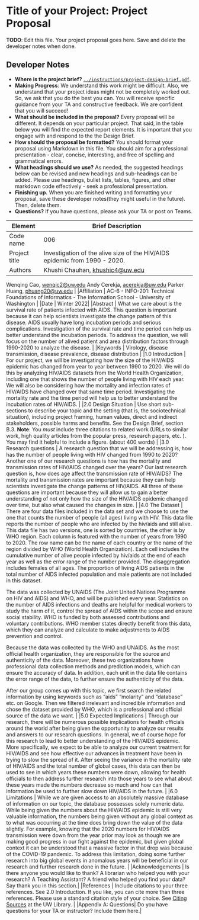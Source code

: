 # Title of your Project: Project Proposal

**TODO**: Edit this file. Your project proposal goes here. Save and delete the developer notes when done.

## Developer Notes

* **Where is the project brief?**  [`../instructions/project-design-brief.pdf`](../instructions/project-design-brief.pdf).
* **Making Progress**: We understand this work might be difficult. Also, we understand that your project ideas might not be completely worked out. So, we ask that you do the best you can. You will receive specific guidance from your TA and constructive feedback. We are confident that you will succeed!
* **What should be included in the proposal?** Every proposal will be different. It depends on your particular project.  That said, in the table below you will find the expected report elements.  It is important that you engage with and respond to the the Design Brief.
* **How should the proposal be formatted?** You should format your proposal using Markdown in this file. You should aim for a professional presentation - clear, concise, interesting, and free of spelling and grammatical errors.
* **What headings should we use?** As needed, the suggested headings below can be revised and new headings and sub-headings can be added. Please use headings, bullet lists, tables, figures, and other markdown code effectively - seek a professional presentation.
* **Finishing up.** When you are finished writing and formatting your proposal, save these developer notes(they might useful in the future). Then, delete them.
* **Questions?** If you have questions, please ask your TA or post on Teams.

|Element | Brief Description|
|---------------| --------------
|Code name | 006 |
|Project title| Investigation of the alive size of the HIV/AIDS epidemic from 1990 - 2020. |
|Authors | Khushi Chauhan, khushic4@uw.edu
Wenqing Cao, wenqic2@uw.edu
Andy Cerekja, acerekja@uw.edu
Parker Huang, phuang20@uw.edu |
|Affiliation |  AC-6 - INFO-201: Technical Foundations of Informatics - The Information School - University of Washington |
|Date | Winter 2022|
|Abstract | What we care about is the survival rate of patients infected with AIDS. This question is important because it can help scientists investigate the change pattern of this disease. AIDS usually have long incubation periods and serious complications. Investigation of the survival rate and time period can help us better understand the incubation periods. To address the question, we will focus on the number of alived patient and area distribution factors through 1990-2020 to analyze the disease. |
|Keywords | Virology, disease transmission, disease prevalence, disease distribution |
|1.0 Introduction | For our project, we will be investigating how the size of the HIV/AIDS epidemic has changed from year to year between 1990 to 2020. We will do this by analyzing HIV/AIDS datasets from the World Health Organization, including one that shows the number of people living with HIV each year. We will also be considering how the mortality and infection rates of HIV/AIDS have changed over that same time period. Investigating the mortality rate and the time period will help us to better understand the incubation rates of HIV/AIDS. |
|2.0 Design Situation | Use short sub-sections to describe your topic and the setting (that is, the sociotechnical situation), including project framing, human values, direct and indirect stakeholders, possible harms and benefits. See the Design Brief, section B.3. **Note**: You *must* include three citations to related work (URLs to similar work, high quality articles from the popular press, research papers, etc. ). You may find it helpful to include a figure.  (about 400 words) |
|3.0 Research questions | A research question that we will be addressing is, how has the number of people living with HIV changed from 1990 to 2020? Another one of our research questions is how has the mortality and transmission rates of HIV/AIDS changed over the years? Our last research question is, how does age affect the transmission rate of HIV/AIDS? The mortality and transmission rates are important because they can help scientists investigate the change patterns of HIV/AIDS. All three of these questions are important because they will allow us to gain a better understanding of not only how the size of the HIV/AIDS epidemic changed over time, but also what caused the changes in size. |
|4.0 The Dataset | There are four data files included in the data set and we choose to use the one that counts the number of people (all ages) living with HIV. This data file reports the number of people who are infected by the hiv/aids and still alive. This data file has two versions, one is sorted by countries, the other is by WHO region. Each column is featured with the number of years from 1990 to 2020. The row name can be the name of each country or the name of the region divided by WHO (World Health Organization).  Each cell includes the cumulative number of alive people infected by hiv/aids at the end of each year as well as the error range of the number provided. The disaggregation includes females of all ages. The proportion of living AIDS patients in the total number of AIDS infected population and male patients are not included in this dataset.

The data was collected by UNAIDS (The Joint United Nations Programme on HIV and AIDS) and WHO, and will be published every year. Statistics on the number of AIDS infections and deaths are helpful for medical workers to study the harm of it, control the spread of AIDS within the scope and ensure social stability. WHO is funded by both assessed contributions and voluntary contributions. WHO member states directly benefit from this data, which they can analyze and calculate to make adjustments to AIDS prevention and control.

Because the data was collected by the WHO and UNAIDS. As the most official health organization, they are responsible for the source and authenticity of the data. Moreover, these two organizations have professional data collection methods and prediction models, which can ensure the accuracy of data. In addition, each unit in the data file contains the error range of the data, to further ensure the authenticity of the data.

After our group comes up with this topic, we first search the related information by using keywords such as “aids” “molarity” and “database” etc. on Google. Then we filtered irrelevant and incredible information and chose the dataset provided by WHO, which is a professional and official source of the data we want. |
|5.0 Expected Implications | Through our research, there will be numerous possible implications for health officials around the world after being given the opportunity to analyze our results and answers to our research questions. In general, we of course hope for this research to lead to better understanding of the HIV/AIDS epidemic. More specifically, we expect to be able to analyze our current treatment for HIV/AIDS and see how effective our advances in treatment have been in trying to slow the spread of it. After seeing the variance in the mortality rate of HIV/AIDS and the total number of global cases, this data can then be used to see in which years these numbers were down, allowing for health officials to then address further research into those years to see what about these years made the numbers decrease so much and how can that information be used to further slow down HIV/AIDS in the future. |
|6.0 Limitations | While we are given access to an absolutely massive database of information on our topic, the database possesses solely numeric data. While being given the numbers about the HIV/AIDS epidemic is still very valuable information, the numbers being given without any global context as to what was occurring at the time does bring down the value of the data slightly. For example, knowing that the 2020 numbers for HIV/AIDS transmission were down from the year prior may look as though we are making good progress in our fight against the epidemic, but given global context it can be understood that a massive factor in that drop was because of the COVID-19 pandemic. To address this limitation, doing some further research into big global events in anomalous years will be beneficial in our research and further research done in the future. |
|Acknowledgements | Is there anyone you would like to thank? A librarian who helped you with your research? A Teaching Assistant? A friend who helped you find your data? Say thank you in this section.|
|References | Include citations to your three references. See 2.0 Introduction. If you like, you can cite more than three references.  Please use a standard citation style of your choice.  See [Citing Sources](https://guides.lib.uw.edu/research/citations) at the UW Library. |
|Appendix A: Questions| Do you have questions for your TA or instructor?  Include them here.|
